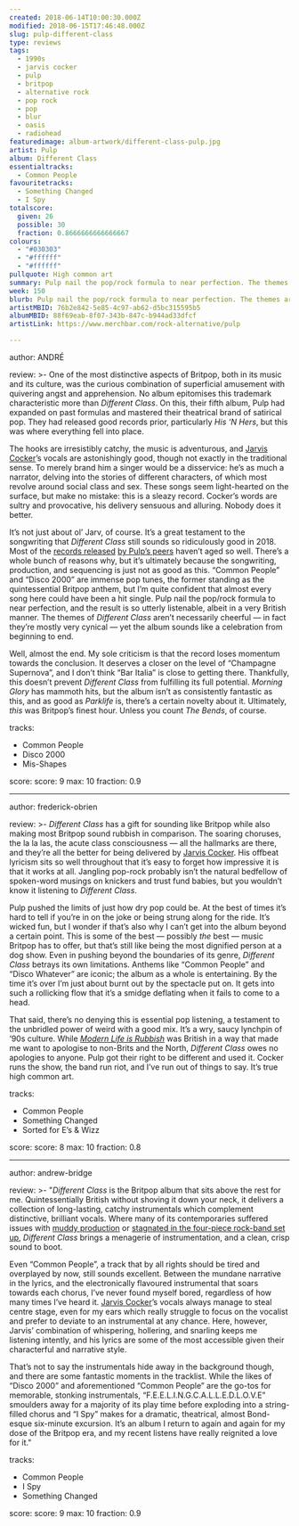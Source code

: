 ```yaml
---
created: 2018-06-14T10:00:30.000Z
modified: 2018-06-15T17:46:48.000Z
slug: pulp-different-class
type: reviews
tags:
  - 1990s
  - jarvis cocker
  - pulp
  - britpop
  - alternative rock
  - pop rock
  - pop
  - blur
  - oasis
  - radiohead
featuredimage: album-artwork/different-class-pulp.jpg
artist: Pulp
album: Different Class
essentialtracks:
  - Common People
favouritetracks:
  - Something Changed
  - I Spy
totalscore:
  given: 26
  possible: 30
  fraction: 0.8666666666666667
colours:
  - "#030303"
  - "#ffffff"
  - "#ffffff"
pullquote: High common art
summary: Pulp nail the pop/rock formula to near perfection. The themes of Different Class aren’t necessarily cheerful — in fact they’re mostly very cynical — yet the album sounds like a celebration from beginning to end.
week: 150
blurb: Pulp nail the pop/rock formula to near perfection. The themes aren’t necessarily cheerful, yet the album sounds like a celebration from beginning to end.
artistMBID: 76b2e842-5e85-4c97-ab62-d5bc315595b5
albumMBID: 88f69eab-8f07-343b-847c-b944ad33dfcf
artistLink: https://www.merchbar.com/rock-alternative/pulp

---
```


author: ANDRÉ

review: >-
  One of the most distinctive aspects of Britpop, both in its music and its culture, was the curious combination of superficial amusement with quivering angst and apprehension. No album epitomises this trademark characteristic more than *Different Class*. On this, their fifth album, Pulp had expanded on past formulas and mastered their theatrical brand of satirical pop. They had released good records prior, particularly *His ‘N Hers*, but this was where everything fell into place. 
  
  The hooks are irresistibly catchy, the music is adventurous, and [Jarvis Cocker](/reviews/jarvis-cocker-jarvis/)’s vocals are astonishingly good, though not exactly in the traditional sense. To merely brand him a singer would be a disservice: he’s as much a narrator, delving into the stories of different characters, of which most revolve around social class and sex. These songs seem light-hearted on the surface, but make no mistake: this is a sleazy record. Cocker’s words are sultry and provocative, his delivery sensuous and alluring. Nobody does it better.

  It’s not just about ol’ Jarv, of course. It’s a great testament to the songwriting that *Different Class* still sounds so ridiculously good in 2018. Most of the [records released](/reviews/blur-modern-life-is-rubbish/) [by Pulp’s peers](/reviews/oasis-definitely-maybe/) haven’t aged so well. There’s a whole bunch of reasons why, but it’s ultimately because the songwriting, production, and sequencing is just not as good as this. “Common People” and “Disco 2000” are immense pop tunes, the former standing as the quintessential Britpop anthem, but I’m quite confident that almost every song here could have been a hit single. Pulp nail the pop/rock formula to near perfection, and the result is so utterly listenable, albeit in a very British manner. The themes of *Different Class* aren’t necessarily cheerful — in fact they’re mostly very cynical — yet the album sounds like a celebration from beginning to end. 
  
  Well, almost the end. My sole criticism is that the record loses momentum towards the conclusion. It deserves a closer on the level of “Champagne Supernova”, and I don’t think “Bar Italia” is close to getting there. Thankfully, this doesn’t prevent *Different Class* from fulfilling its full potential. *Morning Glory* has mammoth hits, but the album isn’t as consistently fantastic as this, and as good as *Parklife* is, there’s a certain novelty about it. Ultimately, *this* was Britpop’s finest hour. Unless you count *The Bends*, of course.

tracks:
  - Common People
  - ­­Disco 2000
  - ­­Mis-Shapes

score:
  score: 9
  max: 10
  fraction: 0.9

---
author: frederick-obrien

review: >-
  *Different Class* has a gift for sounding like Britpop while also making most Britpop sound rubbish in comparison. The soaring choruses, the la la las, the acute class consciousness — all the hallmarks are there, and they’re all the better for being delivered by [Jarvis Cocker](/reviews/jarvis-cocker-jarvis/). His offbeat lyricism sits so well throughout that it’s easy to forget how impressive it is that it works at all. Jangling pop-rock probably isn’t the natural bedfellow of spoken-word musings on knickers and trust fund babies, but you wouldn’t know it listening to *Different Class*.

  Pulp pushed the limits of just how dry pop could be. At the best of times it’s hard to tell if you’re in on the joke or being strung along for the ride. It’s wicked fun, but I wonder if that’s also why I can’t get into the album beyond a certain point. This is some of the best — possibly *the* best — music Britpop has to offer, but that’s still like being the most dignified person at a dog show. Even in pushing beyond the boundaries of its genre, *Different Class* betrays its own limitations. Anthems like “Common People” and “Disco Whatever” are iconic; the album as a whole is entertaining. By the time it’s over I’m just about burnt out by the spectacle put on. It gets into such a rollicking flow that it’s a smidge deflating when it fails to come to a head.

  That said, there’s no denying this is essential pop listening, a testament to the unbridled power of weird with a good mix. It’s a wry, saucy lynchpin of ‘90s culture. While [*Modern Life is Rubbish*](/reviews/blur-modern-life-is-rubbish/) was British in a way that made me want to apologise to non-Brits and the North, *Different Class* owes no apologies to anyone. Pulp got their right to be different and used it. Cocker runs the show, the band run riot, and I’ve run out of things to say. It’s true high common art.

tracks:
  - Common People
  - ­­Something Changed
  - ­­Sorted for E’s & Wizz

score:
  score: 8
  max: 10
  fraction: 0.8

---
author: andrew-bridge

review: >-
  "*Different Class* is the Britpop album that sits above the rest for me. Quintessentially British without shoving it down your neck, it delivers a collection of long-lasting, catchy instrumentals which complement distinctive, brilliant vocals. Where many of its contemporaries suffered issues with [muddy production](/reviews/oasis-definitely-maybe/) or [stagnated in the four-piece rock-band set up](/reviews/blur-modern-life-is-rubbish/), *Different Class* brings a menagerie of instrumentation, and a clean, crisp sound to boot. 
  
  Even “Common People”, a track that by all rights should be tired and overplayed by now, still sounds excellent. Between the mundane narrative in the lyrics, and the electronically flavoured instrumental that soars towards each chorus, I’ve never found myself bored, regardless of how many times I’ve heard it. [Jarvis Cocker](/reviews/jarvis-cocker-jarvis/)’s vocals always manage to steal centre stage, even for my ears which really struggle to focus on the vocalist and prefer to deviate to an instrumental at any chance. Here, however, Jarvis’ combination of whispering, hollering, and snarling keeps me listening intently, and his lyrics are some of the most accessible given their characterful and narrative style. 
  
  That’s not to say the instrumentals hide away in the background though, and there are some fantastic moments in the tracklist. While the likes of “Disco 2000” and aforementioned “Common People” are the go-tos for memorable, stonking instrumentals, “F.E.E.L.I.N.G.C.A.L.L.E.D.L.O.V.E” smoulders away for a majority of its play time before exploding into a string-filled chorus and “I Spy” makes for a dramatic, theatrical, almost Bond-esque six-minute excursion. It’s an album I return to again and again for my dose of the Britpop era, and my recent listens have really reignited a love for it."

tracks:
  - Common People
  - ­­I Spy
  - ­­Something Changed
  
score:
  score: 9
  max: 10
  fraction: 0.9
